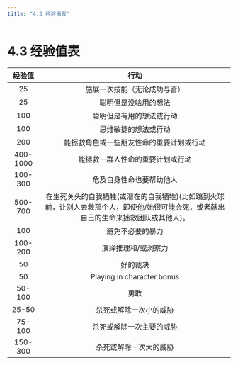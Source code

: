 ```yaml
---
title: "4.3 经验值表"
---
```

# 4.3 经验值表

|  经验值   |                                                                   行动                                                                    |
| :-------: | :---------------------------------------------------------------------------------------------------------------------------------------: |
|    25     |                                                       施展一次技能（无论成功与否）                                                        |
|    25     |                                                           聪明但是没啥用的想法                                                            |
|    100    |                                                         聪明但是有用的想法或行动                                                          |
|    100    |                                                           思维敏捷的想法或行动                                                            |
|    200    |                                                 能拯救角色或一些朋友性命的重要计划或行动                                                  |
| 400\-1000 |                                                     能拯救一群人性命的重要计划或行动                                                      |
| 100\-300  |                                                         危及自身性命也要帮助他人                                                          |
| 500\-700  | 在生死关头的自我牺牲\(或潜在的自我牺牲\)\(比如跳到火球前，让别人去救那个人，即使他/她很可能会死，或者献出自己的生命来拯救团队或其他人\)。 |
|    100    |                                                             避免不必要的暴力                                                              |
| 100\-200  |                                                            演绎推理和/或洞察力                                                            |
|    50     |                                                                 好的裁决                                                                  |
|    50     |                                                        Playing in character bonus                                                         |
|  50\-100  |                                                                   勇敢                                                                    |
|  25\-50   |                                                          杀死或解除一次小的威胁                                                           |
|  75\-100  |                                                         杀死或解除一次主要的威胁                                                          |
| 150\-300  |                                                          杀死或解除一次大的威胁                                                           |

